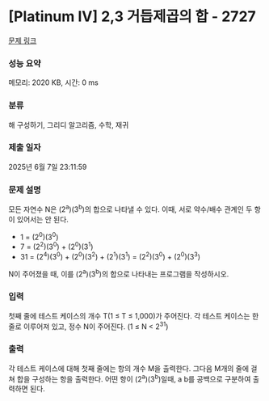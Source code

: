 # [Platinum IV] 2,3 거듭제곱의 합 - 2727 

[문제 링크](https://www.acmicpc.net/problem/2727) 

### 성능 요약

메모리: 2020 KB, 시간: 0 ms

### 분류

해 구성하기, 그리디 알고리즘, 수학, 재귀

### 제출 일자

2025년 6월 7일 23:11:59

### 문제 설명

<p>모든 자연수 N은 (2<sup>a</sup>)(3<sup>b</sup>)의 합으로 나타낼 수 있다. 이때, 서로 약수/배수 관계인 두 항이 있어서는 안 된다.</p>

<ul>
	<li>1 = (2<sup>0</sup>)(3<sup>0</sup>)</li>
	<li>7 = (2<sup>2</sup>)(3<sup>0</sup>) + (2<sup>0</sup>)(3<sup>1</sup>)</li>
	<li>31 = (2<sup>4</sup>)(3<sup>0</sup>) + (2<sup>0</sup>)(3<sup>2</sup>) + (2<sup>1</sup>)(3<sup>1</sup>) = (2<sup>2</sup>)(3<sup>0</sup>) + (2<sup>0</sup>)(3<sup>3</sup>)</li>
</ul>

<p>N이 주어졌을 때, 이를 (2<sup>a</sup>)(3<sup>b</sup>)의 합으로 나타내는 프로그램을 작성하시오.</p>

### 입력 

 <p>첫째 줄에 테스트 케이스의 개수 T(1 ≤ T ≤ 1,000)가 주어진다. 각 테스트 케이스는 한줄로 이루어져 있고, 정수 N이 주어진다. (1 ≤ N < 2<sup>31</sup>)</p>

### 출력 

 <p>각 테스트 케이스에 대해 첫째 줄에는 항의 개수 M을 출력한다. 그다음 M개의 줄에 걸쳐 합을 구성하는 항을 출력한다. 어떤 항이 (2<sup>a</sup>)(3<sup>b</sup>)일때, a b를 공백으로 구분하여 출력하면 된다.</p>

